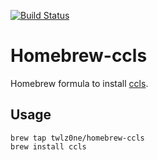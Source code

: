 [![Build Status](https://travis-ci.com/twlz0ne/homebrew-ccls.svg?branch=master)](https://travis-ci.com/twlz0ne/homebrew-ccls)

# Homebrew-ccls

Homebrew formula to install [ccls](https://github.com/MaskRay/ccls).

## Usage

```
brew tap twlz0ne/homebrew-ccls
brew install ccls
```
